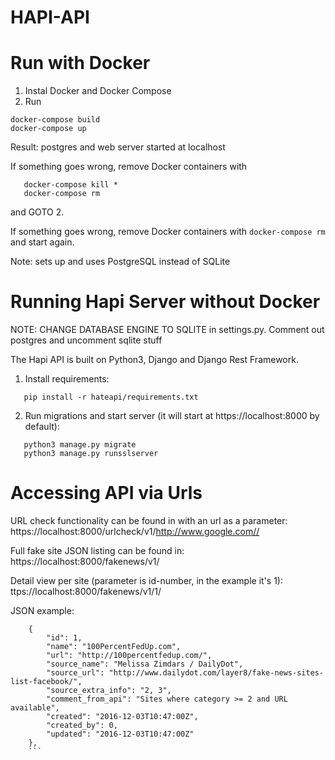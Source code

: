 # HAPI-API

# Run with Docker

1. Instal Docker and Docker Compose
2. Run 

```
docker-compose build
docker-compose up
```

Result: postgres and web server started at localhost

If something goes wrong, remove Docker containers with 
```
   docker-compose kill *
   docker-compose rm
```

and GOTO 2.

If something goes wrong, remove Docker containers with `docker-compose rm` and start again.

Note: sets up and uses PostgreSQL instead of SQLite


# Running Hapi Server without Docker

NOTE: CHANGE DATABASE ENGINE TO SQLITE in settings.py. Comment out postgres and uncomment sqlite stuff

The Hapi API is built on Python3, Django and Django Rest Framework.

1. Install requirements: 
```
   pip install -r hateapi/requirements.txt
```

2. Run migrations and start server (it will start at https://localhost:8000 by default):

```
   python3 manage.py migrate
   python3 manage.py runsslserver
```


# Accessing API via Urls

URL check functionality can be found in with an url as a parameter: https://localhost:8000/urlcheck/v1/http://www.google.com//


Full fake site JSON listing can be found in: https://localhost:8000/fakenews/v1/


Detail view per site (parameter is id-number, in the example it's 1): ttps://localhost:8000/fakenews/v1/1/

JSON example:

```
    {
        "id": 1,
        "name": "100PercentFedUp.com",
        "url": "http://100percentfedup.com/",
        "source_name": "Melissa Zimdars / DailyDot",
        "source_url": "http://www.dailydot.com/layer8/fake-news-sites-list-facebook/",
        "source_extra_info": "2, 3",
        "comment_from_api": "Sites where category >= 2 and URL available",
        "created": "2016-12-03T10:47:00Z",
        "created_by": 0,
        "updated": "2016-12-03T10:47:00Z"
    },
    ```
